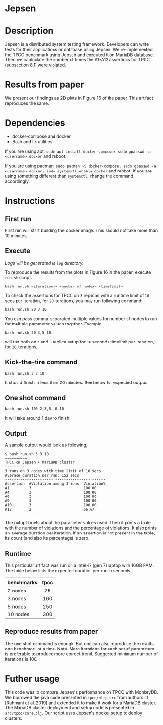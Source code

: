 Jepsen
======

# Description
Jepsen is a distributed system testing framework. Developers can write tests for their applications or database using Jepsen. We re-implemented the TPCC benchmark using Jepsen and executed it on MariaDB database. Then we caulculate the number of times the A1-A12 assertions for TPCC (subsection 8.1) were violated. 

# Results from paper
We present our findings as 2D plots in Figure 16 of the paper. This artifact reproduces the same.

# Dependencies
- docker-compose and docker
- Bash and its utilities

If you are using apt, `sudo apt install docker-compose; sudo gpasswd -a <username> docker` and reboot.

If you are using pacman, `sudo pacman -S docker-compose; sudo gpasswd -a <username> docker; sudo systemctl enable docker` and rebbot.
If you are using something different than `systemctl`, change the command accordingly.

# Instructions

## First run

First run will start building the docker image. This should not take more than 10 minutes.

## Execute

_Logs will be generated in `log` directory._

To reproduce the results from the plots in Figure 16 in the paper, execute `run.sh` script.

`bash run.sh <iterations> <number of nodes> <timelimit>`

To check the assertions for TPCC on `3` replicas with a runtime limit of `10` secs per iteration, for `20` iterations, you may run following command:

`bash run.sh 20 3 10`

You can pass comma-separated multiple values for number of nodes to run for multiple parameter values together. Example,

`bash run.sh 20 3,5 10`

will run both on `3` and `5` replica setup for `10` seconds timelimit per iteration, for `20` iterations.

## Kick-the-tire command

```
bash run.sh 3 3 10
```

It should finish in less than 20 minutes. See below for expected output.

## One shot command

```
bash run.sh 100 2,3,5,10 10
```

It will take around 1 day to finish.

## Output

A sample output would look as following,

```
$ bash run.sh 3 3 10
==========
TPCC on Jepsen + MariaDB cluster
----------
3 runs on 3 nodes with time limit of 10 secs
Average duration per run: 152 secs
----------------------------------------------
Assertion  #Violation among 3 runs  Violation%
A1         3                        100.00
A4         3                        100.00
A8         3                        100.00
A9         3                        100.00
A10        3                        100.00
A12        2                        66.67
-----------------------------------------------
```

The outupt briefs about the parameter values used. Then it prints a table with the number of violations and the percentage of violations.
It also prints an average duration per iteration. If an assertion is not present in the table, its count (and also its percentage) is zero.

## Runtime
This particular artifact was run on a Intel-i7 (gen 7) laptop with 16GB RAM. The table below lists the expected duration per run in seconds.

| benchmarks | tpcc |
|-|:-:|
| 2 nodes | 75 |
| 3 nodes | 160 |
| 5 nodes | 250 |
| 10 nodes | 300 |

## Reproduce results from paper

The one shot command is enough. But one can also reproduce the results one benchmark at a time. Note. More iterations for each set of parameters is preferable to produce more correct trend. Suggested minimum number of iterations is 100.

# Futher usage

This code was to compare Jepsen's performance on TPCC with MonkeyDB. We borrowed the java code presented in `tpcc/oltp_src` from authors of [Rahmani et al. 2019] and extended it to make it work for a MariaDB cluster. The MariaDB cluster deployment and setup code is presented in `src/tpcc/core.clj`. Our script uses Jepsen's [docker setup](https://github.com/jepsen-io/jepsen/tree/main/docker) to deploy clusters.
